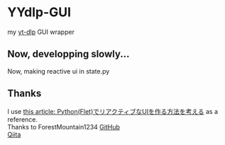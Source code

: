 # YYdlp-GUI
my [yt-dlp](https://github.com/yt-dlp/yt-dlp/tree/master) GUI wrapper   

## Now, developping slowly...
Now, making reactive ui in state.py

## Thanks  
I use [this article: Python(Flet)でリアクティブなUIを作る方法を考える](https://qiita.com/ForestMountain1234/items/64edacd5275c1ce4c943) as a reference.  
Thanks to ForestMountain1234   [GitHub](https://github.com/ForestMountain1234)  
[Qiita](https://qiita.com/ForestMountain1234/)